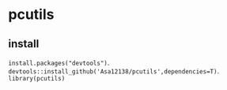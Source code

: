 # pcutils


## install
`install.packages("devtools")`.  
`devtools::install_github('Asa12138/pcutils',dependencies=T)`.  
`library(pcutils)`
